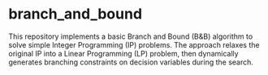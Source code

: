 # branch_and_bound
This repository implements a basic Branch and Bound (B&amp;B) algorithm to solve simple Integer Programming (IP) problems. The approach relaxes the original IP into a Linear Programming (LP) problem, then dynamically generates branching constraints on decision variables during the search.
